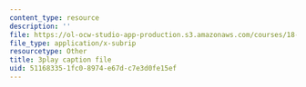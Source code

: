 ```yaml
---
content_type: resource
description: ''
file: https://ol-ocw-studio-app-production.s3.amazonaws.com/courses/18-01sc-single-variable-calculus-fall-2010/511683351fc08974e67dc7e3d0fe15ef_7K1sB05pE0A.srt
file_type: application/x-subrip
resourcetype: Other
title: 3play caption file
uid: 51168335-1fc0-8974-e67d-c7e3d0fe15ef
---
```

